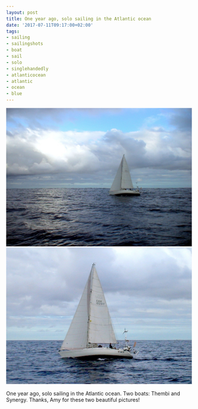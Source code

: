 ```yaml
---
layout: post
title: One year ago, solo sailing in the Atlantic ocean
date: '2017-07-11T09:17:00+02:00'
tags:
- sailing
- sailingshots
- boat
- sail
- solo
- singlehandedly
- atlanticocean
- atlantic
- ocean
- blue
---
```

![One year ago, solo sailing in the Atlantic ocean](/files/tumblr_osx08frM021tq106bo1_1280.jpg)
![One year ago, solo sailing in the Atlantic ocean](/files/tumblr_osx08frM021tq106bo2_1280.jpg)


One year ago, solo sailing in the Atlantic ocean. Two boats: Thembi and Synergy. Thanks, Amy for these two beautiful pictures!

